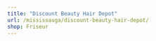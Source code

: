 ```yaml
---
title: "Discount Beauty Hair Depot"
url: /mississauga/discount-beauty-hair-depot/
shop: Friseur
---
```

